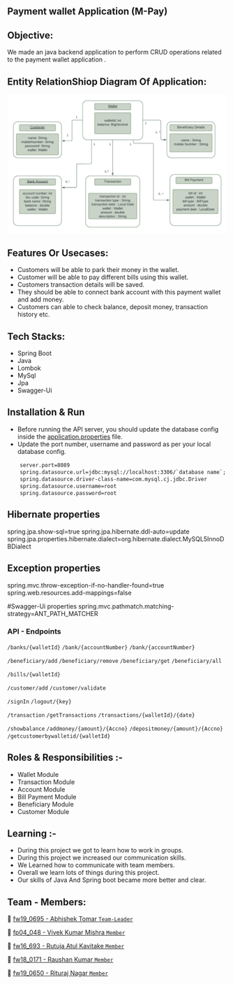 
## Payment wallet Application (M-Pay)

## Objective:

We made an java backend application to perform CRUD operations related to the payment wallet application .

## Entity RelationShiop Diagram Of Application:
<img src="M_Pay/src/main/resources/ER Diagram.jpeg" alt="E-R Diagram" />

## Features Or Usecases:

- Customers will be able to park their money in the wallet.
- Customer will be able to pay different bills using this wallet.
- Customers transaction details will be saved.
- They should be able to connect bank account with this payment wallet and add money.
- Customers can able to check balance, deposit money, transaction history etc.


## Tech Stacks:

- Spring Boot
- Java
- Lombok
- MySql
- Jpa
- Swagger-Ui


## Installation & Run

* Before running the API server, you should update the database config inside the [application.properties](M_Pay/src/main/resources/application.properties) file. 
* Update the port number, username and password as per your local database config.

```
    server.port=8089
    spring.datasource.url=jdbc:mysql://localhost:3306/`database name`;
    spring.datasource.driver-class-name=com.mysql.cj.jdbc.Driver
    spring.datasource.username=root
    spring.datasource.password=root

```


## Hibernate properties
  
  spring.jpa.show-sql=true
  spring.jpa.hibernate.ddl-auto=update
  spring.jpa.properties.hibernate.dialect=org.hibernate.dialect.MySQL5InnoDBDialect

## Exception properties
  spring.mvc.throw-exception-if-no-handler-found=true
  spring.web.resources.add-mappings=false
  
#Swagger-Ui properties
  spring.mvc.pathmatch.matching-strategy=ANT_PATH_MATCHER

### API - Endpoints

`/banks/{walletId}`
`/bank/{accountNumber}`
`/bank/{accountNumber}`

`/beneficiary/add`
`/beneficiary/remove`
`/beneficiary/get`
`/beneficiary/all`

`/bills/{walletId}`

`/customer/add`
`/customer/validate`

`/signIn`
`/logout/{key}`

`/transaction`
`/getTransactions`
`/transactions/{walletId}/{date}`

`/showbalance`
`/addmoney/{amount}/{Accno}`
`/depositmoney/{amount}/{Accno}`
`/getcustomerbywalletid/{walletId}`


## Roles & Responsibilities :-

- Wallet Module             
- Transaction Module        
- Account Module            
- Bill Payment Module       
- Beneficiary Module        
- Customer Module           


## Learning :-

- During this project we got to learn how to work in groups.
- During this project we increased our communication skills.
- We Learned how to communicate with team members.
- Overall we learn lots of things during this project.
- Our skills of Java And Spring boot became more better and clear.


## Team - Members:

👤 [fw19_0695 - Abhishek Tomar `Team-Leader`](https://github.com/abhitim)

👤 [fp04_048  - Vivek Kumar Mishra `Member`](https://github.com/mishravivek09)

👤 [fw16_693  - Rutuja Atul Kavitake `Member`](https://github.com/rutu175)

👤 [fw18_0171 - Raushan Kumar `Member`](https://github.com/raushan18314)

👤 [fw19_0650 - Rituraj Nagar `Member`](https://github.com/riturajnagar)


